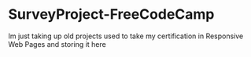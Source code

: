 # SurveyProject-FreeCodeCamp
Im just taking up old projects used to take my certification in Responsive Web Pages and storing it here
